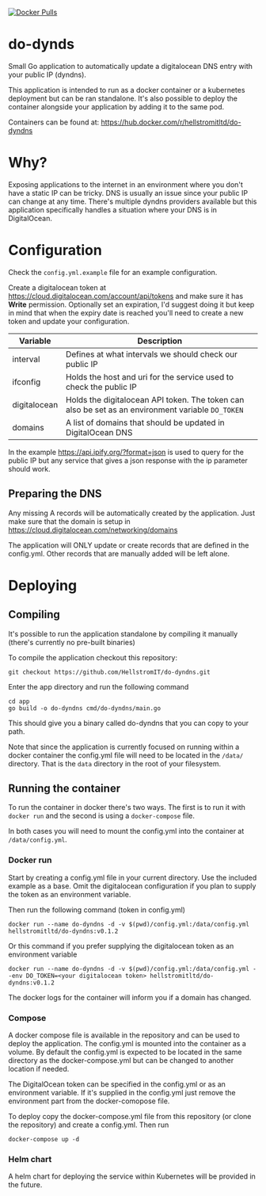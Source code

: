 [![Docker Pulls](https://img.shields.io/docker/pulls/hellstromitltd/do-dyndns)](https://hub.docker.com/r/hellstromitltd/do-dyndns)

# do-dynds
Small Go application to automatically update a digitalocean DNS entry with your public IP (dyndns).

This application is intended to run as a docker container or a kubernetes deployment but can be ran standalone. It's also possible to deploy the container alongside your application by adding it to the same pod.

Containers can be found at: https://hub.docker.com/r/hellstromitltd/do-dyndns

# Why?
Exposing applications to the internet in an environment where you don't have a static IP can be tricky. DNS is usually an issue since your public IP can change at any time. There's multiple dyndns providers available but this application specifically handles a situation where your DNS is in DigitalOcean.

# Configuration
Check the `config.yml.example` file for an example configuration.

Create a digitalocean token at https://cloud.digitalocean.com/account/api/tokens and make sure it has **Write** permission. Optionally set an expiration, I'd suggest doing it but keep in mind that when the expiry date is reached you'll need to create a new token and update your configuration.

| Variable    | Description |
| ----------- | ----------- |
| interval    | Defines at what intervals we should check our public IP |
| ifconfig    | Holds the host and uri for the service used to check the public IP |
| digitalocean | Holds the digitalocean API token. The token can also be set as an environment variable `DO_TOKEN` |
| domains     | A list of domains that should be updated in DigitalOcean DNS |

In the example https://api.ipify.org/?format=json is used to query for the public IP but any service that gives a json response with the ip parameter should work.

## Preparing the DNS
Any missing A records will be automatically created by the application. Just make sure that the domain is setup in https://cloud.digitalocean.com/networking/domains

The application will ONLY update or create records that are defined in the config.yml. Other records that are manually added will be left alone.

# Deploying

## Compiling
It's possible to run the application standalone by compiling it manually (there's currently no pre-built binaries)

To compile the application checkout this repository:

```
git checkout https://github.com/HellstromIT/do-dyndns.git
```

Enter the app directory and run the following command
```
cd app
go build -o do-dyndns cmd/do-dyndns/main.go 
```

This should give you a binary called do-dyndns that you can copy to your path.

Note that since the application is currently focused on running within a docker container the config.yml file will need to be located in the `/data/` directory. That is the `data` directory in the root of your filesystem.


## Running the container
To run the container in docker there's two ways. The first is to run it with `docker run` and the second is using a `docker-compose` file.

In both cases you will need to mount the config.yml into the container at `/data/config.yml`.

### Docker run

Start by creating a config.yml file in your current directory. Use the included example as a base. Omit the digitalocean configuration if you plan to supply the token as an environment variable.

Then run the following command (token in config.yml)

```
docker run --name do-dyndns -d -v $(pwd)/config.yml:/data/config.yml hellstromitltd/do-dyndns:v0.1.2
```

Or this command if you prefer supplying the digitalocean token as an environment variable

```
docker run --name do-dyndns -d -v $(pwd)/config.yml:/data/config.yml --env DO_TOKEN=<your digitalocean token> hellstromitltd/do-dyndns:v0.1.2
```

The docker logs for the container will inform you if a domain has changed.

### Compose
A docker compose file is available in the repository and can be used to deploy the application. The config.yml is mounted into the container as a volume. By default the config.yml is expected to be located in the same directory as the docker-compose.yml but can be changed to another location if needed.

The DigitalOcean token can be specified in the config.yml or as an environment variable. If it's supplied in the config.yml just remove the environment part from the docker-comopose file.

To deploy copy the docker-compose.yml file from this repository (or clone the repository) and create a config.yml. Then run

```
docker-compose up -d
```

### Helm chart
A helm chart for deploying the service within Kubernetes will be provided in the future.
